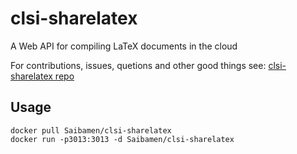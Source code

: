 clsi-sharelatex
===============

A Web API for compiling LaTeX documents in the cloud

For contributions, issues, quetions and other good things see: [clsi-sharelatex repo](https://github.com/overleaf/clsi)

Usage
-----

```
docker pull Saibamen/clsi-sharelatex
docker run -p3013:3013 -d Saibamen/clsi-sharelatex
```
